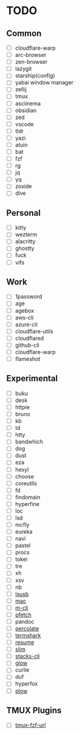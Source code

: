 # TODO

## Common

- [ ] cloudflare-warp
- [ ] arc-browser
- [ ] zen-browser
- [ ] lazygit
- [ ] starship(config)
- [ ] yabai window manager
- [ ] zellij
- [ ] tmux
- [ ] asciinema
- [ ] obsidian
- [ ] zed
- [ ] vscode
- [ ] tldr
- [ ] yazi
- [ ] atuin
- [ ] bat
- [ ] fzf
- [ ] rg
- [ ] jq
- [ ] yq
- [ ] zoxide
- [ ] dive

## Personal

- [ ] kitty
- [ ] wezterm
- [ ] alacritty
- [ ] ghostty
- [ ] fuck
- [ ] vifs

## Work

- [ ] 1password
- [ ] age
- [ ] agebox
- [ ] aws-cli
- [ ] azure-cli
- [ ] cloudflare-utils
- [ ] cloudflared
- [ ] github-cli
- [ ] cloudflare-warp
- [ ] flameshot

## Experimental

- [ ] buku
- [ ] desk
- [ ] httpie
- [ ] bruno
- [ ] kb
- [ ] td
- [ ] htty
- [ ] bandwhich
- [ ] dog
- [ ] dust
- [ ] eza
- [ ] hexyl
- [ ] choose
- [ ] coreutils
- [ ] fd
- [ ] findomain
- [ ] hyperfine
- [ ] loc
- [ ] lsd
- [ ] mcfly
- [ ] eureka
- [ ] navi
- [ ] pastel
- [ ] procs
- [ ] tokei
- [ ] tre
- [ ] xh
- [ ] xsv
- [ ] nb
- [ ] [lsusb](https://github.com/jlhonora/lsusb)
- [ ] [mac](https://github.com/guarinogabriel/Mac-CLI)
- [ ] [m-cli](https://github.com/rgcr/m-cli)
- [ ] [pfetch](https://github.com/dylanaraps/pfetch)
- [ ] pandoc
- [ ] [percolate](https://github.com/danburzo/percollate)
- [ ] [termshark](https://github.com/gcla/termshark)
- [ ] [resume](https://github.com/jsonresume/resume-cli)
- [ ] [slim](https://github.com/ottomatica/slim)
- [ ] [stacks-cli](https://github.com/WeiChiaChang/stacks-cli)
- [ ] [glow](https://github.com/charmbracelet/glow)
- [ ] curlie
- [ ] duf
- [ ] hyperfox
- [ ] [plow](https://github.com/six-ddc/plow)

## TMUX Plugins

- [ ] [tmux-fzf-url](https://github.com/wfxr/tmux-fzf-url)
